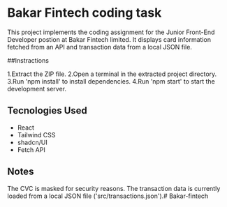 # Bakar Fintech coding task
This project implements the coding assignment for the Junior Front-End Developer postion at Bakar Fintech limited. It displays card information fetched from an API and transaction data from a local JSON file.

##Instractions

1.Extract the ZIP file.
2.Open a terminal in the extracted project directory.
3.Run 'npm install' to install dependencies.
4.Run 'npm start' to start the development server.

## Tecnologies Used

* React
* Tailwind CSS
* shadcn/UI
* Fetch API

## Notes

The CVC is masked for security reasons. The transaction data is currently loaded from a local JSON file ('src/transactions.json').# Bakar-fintech
